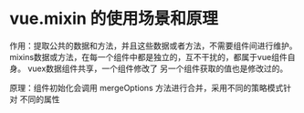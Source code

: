 
# vue.mixin 的使用场景和原理

  作用：提取公共的数据和方法，并且这些数据或者方法，不需要组件间进行维护。
       mixins数据或方法，在每一个组件中都是独立的，互不干扰的，都属于vue组件自身。
       vuex数据组件共享，一个组件修改了 另一个组件获取的值也是修改过的。

  原理：组件初始化会调用 mergeOptions 方法进行合并，采用不同的策略模式针对
        不同的属性       